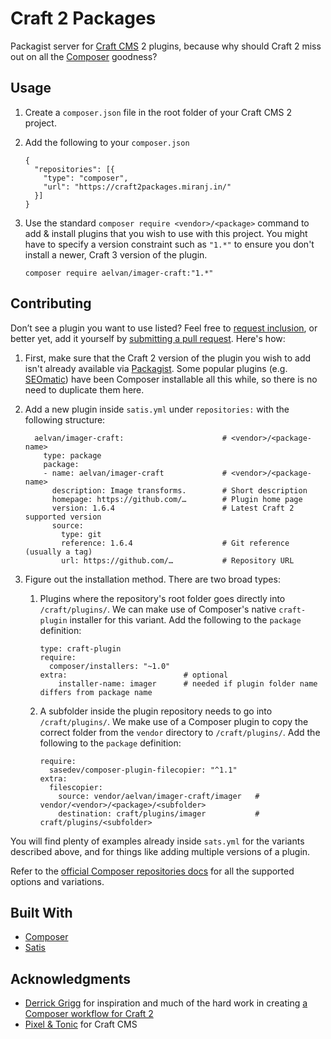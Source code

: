 Craft 2 Packages
================
Packagist server for [Craft CMS] 2 plugins, because why should Craft 2 miss out on
all the [Composer][] goodness?

[composer]:https://getcomposer.org/
[craft cms]:https://craftcms.com/



Usage
-----
1.  Create a `composer.json` file in the root folder of your Craft CMS 2 project.

2.  Add the following to your `composer.json`
    ```
    {
      "repositories": [{
        "type": "composer",
        "url": "https://craft2packages.miranj.in/"
      }]
    }
    ```

3.  Use the standard `composer require <vendor>/<package>` command to add & install plugins
    that you wish to use with this project. You might have to specify a version constraint
    such as `"1.*"` to ensure you don't install a newer, Craft 3 version of the plugin.
    ```
    composer require aelvan/imager-craft:"1.*"
    ```


Contributing
------------
Don’t see a plugin you want to use listed? Feel free to [request inclusion][issue], or better yet, add it yourself by [submitting a pull request][pull].
Here's how:

1.  First, make sure that the Craft 2 version of the plugin you wish to add isn't already available
    via [Packagist][]. Some popular plugins (e.g. [SEOmatic][]) have been Composer installable
    all this while, so there is no need to duplicate them here.

2.  Add a new plugin inside `satis.yml` under `repositories:` with the following structure:
        
          aelvan/imager-craft:                      # <vendor>/<package-name>
            type: package
            package:
            - name: aelvan/imager-craft             # <vendor>/<package-name>
              description: Image transforms.        # Short description
              homepage: https://github.com/…        # Plugin home page
              version: 1.6.4                        # Latest Craft 2 supported version
              source:
                type: git
                reference: 1.6.4                    # Git reference (usually a tag)
                url: https://github.com/…           # Repository URL

3.  Figure out the installation method. There are two broad types:
    
    1.  Plugins where the repository's root folder goes directly into `/craft/plugins/`.
        We can make use of Composer's native `craft-plugin` installer for this variant.
        Add the following to the `package` definition:
        
            type: craft-plugin
            require:
              composer/installers: "~1.0"
            extra:                          # optional
                installer-name: imager      # needed if plugin folder name differs from package name

        
    2.  A subfolder inside the plugin repository needs to go into `/craft/plugins/`.
        We make use of a Composer plugin to copy the correct folder from the `vendor`
        directory to `/craft/plugins/`. Add the following to the `package` definition:
        
            require:
              sasedev/composer-plugin-filecopier: "^1.1"
            extra:
              filescopier:
                source: vendor/aelvan/imager-craft/imager   # vendor/<vendor>/<package>/<subfolder>
                destination: craft/plugins/imager           # craft/plugins/<subfolder>

You will find plenty of examples already inside `sats.yml` for the variants described above,
and for things like adding multiple versions of a plugin.

Refer to the [official Composer repositories docs][repo docs] for all the supported options and variations.

[packagist]:https://packagist.org/
[seomatic]:https://packagist.org/packages/nystudio107/seomatic
[pull]:https://help.github.com/articles/creating-a-pull-request-from-a-fork/
[issue]:https://github.com/miranj/craft-packages/issues/new
[repo docs]:https://getcomposer.org/doc/05-repositories.md#package-2



Built With
----------
- [Composer][]
- [Satis](https://github.com/composer/satis)



Acknowledgments
---------------
- [Derrick Grigg][dg] for inspiration and much of the hard work in creating [a Composer workflow for Craft 2](https://dgrigg.com/blog/setting-up-a-craftcms-website-and-plugins-with-composer)
- [Pixel & Tonic](https://pixelandtonic.com/) for Craft CMS

[dg]:https://twitter.com/derrickgrigg
